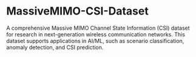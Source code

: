 # MassiveMIMO-CSI-Dataset
A comprehensive Massive MIMO Channel State Information (CSI) dataset for research in next-generation wireless communication networks. This dataset supports applications in AI/ML, such as scenario classification, anomaly detection, and CSI prediction.
